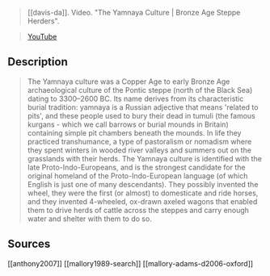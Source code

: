 > [[davis-da]]. Video. "The Yamnaya Culture | Bronze Age Steppe Herders". 

> [YouTube](https://youtu.be/GalZLoTeU74)

## Description
> The Yamnaya culture was a Copper Age to early Bronze Age archaeological culture of the Pontic steppe (north of the Black Sea) dating to 3300–2600 BC. Its name derives from its characteristic burial tradition: yamnaya is a Russian adjective that means 'related to pits', and these people used to bury their dead in tumuli (the famous kurgans - which we call barrows or burial mounds in Britain) containing simple pit chambers beneath the mounds. In life they practiced transhumance, a type of pastoralism or nomadism where they spent winters in wooded river valleys and summers out on the grasslands with their herds. The Yamnaya culture is identified with the late Proto-Indo-Europeans, and is the strongest candidate for the original homeland of the Proto-Indo-European language (of which English is just one of many descendants). They possibly invented the wheel, they were the first (or almost) to domesticate and ride horses, and they invented 4-wheeled, ox-drawn axeled wagons that enabled them to drive herds of cattle across the steppes and carry enough water and shelter with them to do so.

## Sources
[[anthony2007]]
[[mallory1989-search]]
[[mallory-adams-d2006-oxford]]